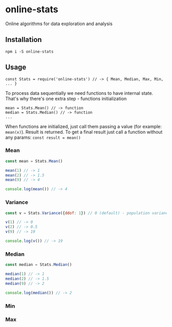 # online-stats
Online algorithms for data exploration and analysis

## Installation
`npm i -S online-stats`

## Usage
```javasctipt
const Stats = require('online-stats') // -> { Mean, Median, Max, Min, ... }
```

To process data sequentially we need functions to have internal state. 
That's why there's one extra step - functions initialization

```javasctipt
mean = Stats.Mean() // -> function
median = Stats.Median() // -> function
...
```

When functions are initialized, just call them passing a value (for example: `mean(x)`).
Result is returned. To get a final result just call a function without any params: `const result = mean()`

### Mean
```javascript
const mean = Stats.Mean()

mean(1) // -> 1
mean(2) // -> 1.5
mean(9) // -> 4

console.log(mean()) // -> 4
```

### Variance
```javascript
const v = Stats.Variance({ddof: 1}) // 0 (default) - population variance, 1 - sample variance

v(1) // -> 0
v(2) // -> 0.5
v(9) // -> 19

console.log(v()) // -> 19
```

### Median
```javascript
const median = Stats.Median()

median(1) // -> 1
median(2) // -> 1.5
median(9) // -> 2

console.log(median()) // -> 2
```

### Min
### Max

